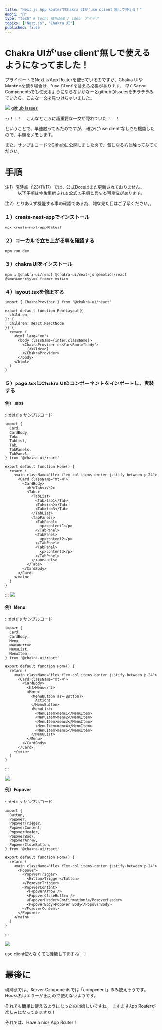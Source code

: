 ```yaml
---
title: "Next.js App RouterでChakra UIが'use client'無しで使える！"
emoji: "💨"
type: "tech" # tech: 技術記事 / idea: アイデア
topics: ["Next.js", "Chakra UI"]
published: false
---
```


# Chakra UIが'use client'無しで使えるようになってました！

プライベートでNext.js App Routerを使っているのですが、Chakra UIやMantineを使う場合は、'use Client'を加える必要があります。
早くServer Componentsでも使えるようにならないかなーとgithubのIssuesをチラチラみていたら、こんな一文を見つけちゃいました。

![](/images/8e8d76d5611f7e/1.png)
[github Issues](https://github.com/chakra-ui/chakra-ui/issues/7649#issuecomment-1769503921)

っ！！！　こんなところに超重要な一文が隠れていた！！！

ということで、早速触ってみたのですが、
確かに'use client'なしでも機能したので、手順をメモします。

また、サンプルコードを[Github](https://github.com/kohei-frontend/example-nextjs-chakraui)に公開しましたので、気になる方は触ってみてください。


# 手順
注1）現時点（'23/11/17）では、公式Docsはまだ更新されておりません。
　　　以下手順は今後更新される公式の手順と異なる可能性があります。

注2）とりあえず機能する事の確認である為、雑な見た目はご了承ください。。

### １）create-next-appでインストール
```
npx create-next-app@latest
```

### ２）ローカルで立ち上がる事を確認する
```
npm run dev
```

### ３）chakra UIをインストール

```
npm i @chakra-ui/react @chakra-ui/next-js @emotion/react @emotion/styled framer-motion
```

### ４）layout.tsxを修正する

```tsx: layout.tsx
import { ChakraProvider } from "@chakra-ui/react"

export default function RootLayout({
  children,
}: {
  children: React.ReactNode
}) {
  return (
    <html lang="en">
      <body className={inter.className}>
        <ChakraProvider cssVarsRoot="body">
          {children}
        </ChakraProvider>
      </body>
    </html>
  )
}
```
### ５）page.tsxにChakra UIのコンポーネントをインポートし、実装する

#### 例）Tabs

:::details サンプルコード

```tsx: page.tsx
import {
  Card,
  CardBody,
  Tabs,
  TabList,
  Tab,
  TabPanels,
  TabPanel,
} from '@chakra-ui/react'

export default function Home() {
  return (
    <main className="flex flex-col items-center justify-between p-24">
      <Card className="mt-4">
        <CardBody>
          <h2>Tabs</h2>
          <Tabs>
            <TabList>
              <Tab>tab1</Tab>
              <Tab>tab2</Tab>
              <Tab>tab3</Tab>
            </TabList>
            <TabPanels>
              <TabPanel>
                <p>content1</p>
              </TabPanel>
              <TabPanel>
                <p>content2</p>
              </TabPanel>
              <TabPanel>
                <p>content3</p>
              </TabPanel>
            </TabPanels>
          </Tabs>
        </CardBody>
      </Card>
    </main>
  )
}
```

:::
![](/images/8e8d76d5611f7e/3.png)

#### 例）Menu

:::details サンプルコード

```tsx: page.tsx
import {
  Card,
  CardBody,
  Menu,
  MenuButton,
  MenuList,
  MenuItem,
} from '@chakra-ui/react'

export default function Home() {
  return (
    <main className="flex flex-col items-center justify-between p-24">
      <Card className="mt-4">
        <CardBody>
          <h2>Menu</h2>
          <Menu>
            <MenuButton as={Button}>
              Actions
            </MenuButton>
            <MenuList>
              <MenuItem>menu1</MenuItem>
              <MenuItem>menu2</MenuItem>
              <MenuItem>menu3</MenuItem>
              <MenuItem>menu4</MenuItem>
              <MenuItem>menu5</MenuItem>
            </MenuList>
          </Menu>
        </CardBody>
      </Card>
    </main>
  )
}
```

:::

![](/images/8e8d76d5611f7e/4.png)

#### 例）Popover

:::details サンプルコード

```tsx: page.tsx
import {
  Button, 
  Popover,
  PopoverTrigger,
  PopoverContent,
  PopoverHeader,
  PopoverBody,
  PopoverArrow,
  PopoverCloseButton,
} from '@chakra-ui/react'

export default function Home() {
  return (
    <main className="flex flex-col items-center justify-between p-24">
      <Popover>
        <PopoverTrigger>
          <Button>Trigger</Button>
        </PopoverTrigger>
        <PopoverContent>
          <PopoverArrow />
          <PopoverCloseButton />
          <PopoverHeader>Confirmation!</PopoverHeader>
          <PopoverBody>Popover Body</PopoverBody>
        </PopoverContent>
      </Popover>
    </main>
  )
}
```

:::

![](/images/8e8d76d5611f7e/2.png)

use client使わなくても機能してますね！！

# 最後に
現時点では、Server Componentsでは「component」のみ使えそうです。
Hooks系はエラーが出たので使えないようです。

それでも簡単に使えるようになったのは嬉しいですね。
ますますApp Routerが楽しみになってきますね！

それでは、Have a nice App Router !